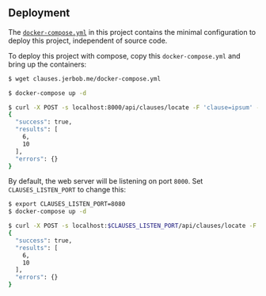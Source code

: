 ## Deployment
The [`docker-compose.yml`](https://raw.githubusercontent.com/jerbob/clauselocator/main/docker-compose.yml) in this project contains the minimal configuration to deploy this project, independent of source code.

To deploy this project with compose, copy this `docker-compose.yml` and bring up the containers:
```sh
$ wget clauses.jerbob.me/docker-compose.yml

$ docker-compose up -d

$ curl -X POST -s localhost:8000/api/clauses/locate -F 'clause=ipsum' -F 'context=lorem ipsum' | jq
{
  "success": true,
  "results": [
    6,
    10
  ],
  "errors": {}
}
```
By default, the web server will be listening on port `8000`. Set `CLAUSES_LISTEN_PORT` to change this:
```sh
$ export CLAUSES_LISTEN_PORT=8080
$ docker-compose up -d

$ curl -X POST -s localhost:$CLAUSES_LISTEN_PORT/api/clauses/locate -F 'clause=ipsum' -F 'context=lorem ipsum' | jq
{
  "success": true,
  "results": [
    6,
    10
  ],
  "errors": {}
}
```
